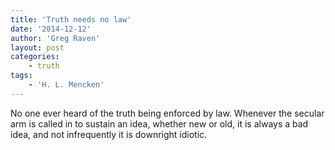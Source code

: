 ```yaml
---
title: 'Truth needs no law'
date: '2014-12-12'
author: 'Greg Raven'
layout: post
categories:
    - truth
tags:
    - 'H. L. Mencken'
---
```


No one ever heard of the truth being enforced by law. Whenever the secular arm is called in to sustain an idea, whether new or old, it is always a bad idea, and not infrequently it is downright idiotic.